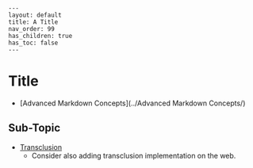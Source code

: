 ```
---
layout: default
title: A Title
nav_order: 99
has_children: true
has_toc: false
---
```

# Title
- [Advanced Markdown Concepts](../Advanced Markdown Concepts/)

## Sub-Topic
- [Transclusion](../Transclusion/)
	- Consider also adding transclusion implementation on the web.


